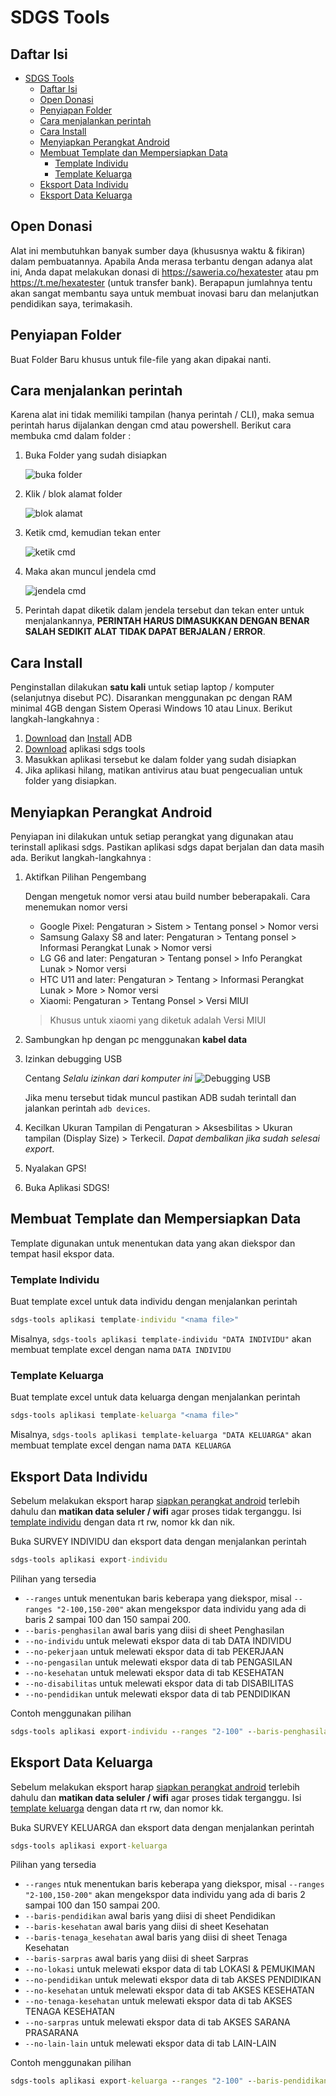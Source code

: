 # SDGS Tools

## Daftar Isi

- [SDGS Tools](#sdgs-tools)
  - [Daftar Isi](#daftar-isi)
  - [Open Donasi](#open-donasi)
  - [Penyiapan Folder](#penyiapan-folder)
  - [Cara menjalankan perintah](#cara-menjalankan-perintah)
  - [Cara Install](#cara-install)
  - [Menyiapkan Perangkat Android](#menyiapkan-perangkat-android)
  - [Membuat Template dan Mempersiapkan Data](#membuat-template-dan-mempersiapkan-data)
    - [Template Individu](#template-individu)
    - [Template Keluarga](#template-keluarga)
  - [Eksport Data Individu](#eksport-data-individu)
  - [Eksport Data Keluarga](#eksport-data-keluarga)

## Open Donasi

Alat ini membutuhkan banyak sumber daya (khususnya waktu & fikiran) dalam pembuatannya. Apabila Anda merasa terbantu dengan adanya alat ini, Anda dapat melakukan donasi di <https://saweria.co/hexatester> atau pm <https://t.me/hexatester> (untuk transfer bank). Berapapun jumlahnya tentu akan sangat membantu saya untuk membuat inovasi baru dan melanjutkan pendidikan saya, terimakasih.

## Penyiapan Folder

Buat Folder Baru khusus untuk file-file yang akan dipakai nanti.

## Cara menjalankan perintah

Karena alat ini tidak memiliki tampilan (hanya perintah / CLI), maka semua perintah harus dijalankan dengan cmd atau powershell. Berikut cara membuka cmd dalam folder :

1. Buka Folder yang sudah disiapkan

   ![buka folder](img/folder.png)

2. Klik / blok alamat folder

   ![blok alamat](img/klik-path.png)

3. Ketik cmd, kemudian tekan enter

   ![ketik cmd](img/ketik-cmd.png)

4. Maka akan muncul jendela cmd

   ![jendela cmd](img/jendela-cmd.jpg)

5. Perintah dapat diketik dalam jendela tersebut dan tekan enter untuk menjalankannya, **PERINTAH HARUS DIMASUKKAN DENGAN BENAR SALAH SEDIKIT ALAT TIDAK DAPAT BERJALAN / ERROR**.

## Cara Install

Penginstallan dilakukan **satu kali** untuk setiap laptop / komputer (selanjutnya disebut PC). Disarankan menggunakan pc dengan RAM minimal 4GB dengan Sistem Operasi Windows 10 atau Linux. Berikut langkah-langkahnya :

1. [Download](https://androiddatahost.com/uq6us "Link Download ADB") dan [Install](https://androidmtk.com/install-minimal-adb-and-fastboot-tool "Cara Install ADB") ADB
2. [Download](https://github.com/hexatester/sdgs-tools/releases/download/v0.5.0/sdgs-tools.exe "Aplikasi SDGS Tools") aplikasi sdgs tools
3. Masukkan aplikasi tersebut ke dalam folder yang sudah disiapkan
4. Jika aplikasi hilang, matikan antivirus atau buat pengecualian untuk folder yang disiapkan.

## Menyiapkan Perangkat Android

Penyiapan ini dilakukan untuk setiap perangkat yang digunakan atau terinstall aplikasi sdgs. Pastikan aplikasi sdgs dapat berjalan dan data masih ada. Berikut langkah-langkahnya :

1. Aktifkan Pilihan Pengembang

   Dengan mengetuk nomor versi atau build number beberapakali. Cara menemukan nomor versi
   - Google Pixel: Pengaturan > Sistem > Tentang ponsel > Nomor versi
   - Samsung Galaxy S8 and later: Pengaturan > Tentang ponsel > Informasi Perangkat Lunak > Nomor versi
   - LG G6 and later: Pengaturan > Tentang ponsel > Info Perangkat Lunak > Nomor versi
   - HTC U11 and later: Pengaturan > Tentang > Informasi Perangkat Lunak > More > Nomor versi
   - Xiaomi: Pengaturan > Tentang Ponsel > Versi MIUI

   > Khusus untuk xiaomi yang diketuk adalah Versi MIUI

2. Sambungkan hp dengan pc menggunakan **kabel data**
3. Izinkan debugging USB

   Centang *Selalu izinkan dari komputer ini*
   ![Debugging USB](img/debugging-usb.png)

   Jika menu tersebut tidak muncul pastikan ADB sudah terintall dan jalankan perintah `adb devices`.

4. Kecilkan Ukuran Tampilan di Pengaturan > Aksesbilitas > Ukuran tampilan (Display Size) > Terkecil. *Dapat dembalikan jika sudah selesai export*.
5. Nyalakan GPS!
6. Buka Aplikasi SDGS!

## Membuat Template dan Mempersiapkan Data

Template digunakan untuk menentukan data yang akan diekspor dan tempat hasil ekspor data.

### Template Individu

Buat template excel untuk data individu dengan menjalankan perintah

```cmd
sdgs-tools aplikasi template-individu "<nama file>"
```

Misalnya, `sdgs-tools aplikasi template-individu "DATA INDIVIDU"` akan membuat template excel dengan nama `DATA INDIVIDU`

### Template Keluarga

Buat template excel untuk data keluarga dengan menjalankan perintah

```cmd
sdgs-tools aplikasi template-keluarga "<nama file>"
```

Misalnya, `sdgs-tools aplikasi template-keluarga "DATA KELUARGA"` akan membuat template excel dengan nama `DATA KELUARGA`

## Eksport Data Individu

Sebelum melakukan eksport harap [siapkan perangkat android](#menyiapkan-perangkat-android) terlebih dahulu dan **matikan data seluler / wifi** agar proses tidak terganggu.
Isi [template individu](#template-individu) dengan data rt rw, nomor kk dan nik.

Buka SURVEY INDIVIDU dan eksport data dengan menjalankan perintah

```cmd
sdgs-tools aplikasi export-individu
```

Pilihan yang tersedia

- `--ranges` untuk menentukan baris keberapa yang diekspor, misal `--ranges "2-100,150-200"` akan mengekspor data individu yang ada di baris 2 sampai 100 dan 150 sampai 200.
- `--baris-penghasilan` awal baris yang diisi di sheet Penghasilan
- `--no-individu` untuk melewati ekspor data di tab DATA INDIVIDU
- `--no-pekerjaan` untuk melewati ekspor data di tab PEKERJAAN
- `--no-pengasilan` untuk melewati ekspor data di tab PENGASILAN
- `--no-kesehatan` untuk melewati ekspor data di tab KESEHATAN
- `--no-disabilitas` untuk melewati ekspor data di tab DISABILITAS
- `--no-pendidikan` untuk melewati ekspor data di tab PENDIDIKAN

Contoh menggunakan pilihan

```cmd
sdgs-tools aplikasi export-individu --ranges "2-100" --baris-penghasilan "10" --no-pengasilan
```

## Eksport Data Keluarga

Sebelum melakukan eksport harap [siapkan perangkat android](#menyiapkan-perangkat-android) terlebih dahulu dan **matikan data seluler / wifi** agar proses tidak terganggu.
Isi [template keluarga](#template-keluarga) dengan data rt rw, dan nomor kk.

Buka SURVEY KELUARGA dan eksport data dengan menjalankan perintah

```cmd
sdgs-tools aplikasi export-keluarga
```

Pilihan yang tersedia

- `--ranges` ntuk menentukan baris keberapa yang diekspor, misal `--ranges "2-100,150-200"` akan mengekspor data individu yang ada di baris 2 sampai 100 dan 150 sampai 200.
- `--baris-pendidikan` awal baris yang diisi di sheet Pendidikan
- `--baris-kesehatan` awal baris yang diisi di sheet Kesehatan
- `--baris-tenaga_kesehatan` awal baris yang diisi di sheet Tenaga Kesehatan
- `--baris-sarpras` awal baris yang diisi di sheet Sarpras
- `--no-lokasi` untuk melewati ekspor data di tab LOKASI & PEMUKIMAN
- `--no-pendidikan` untuk melewati ekspor data di tab AKSES PENDIDIKAN
- `--no-kesehatan` untuk melewati ekspor data di tab AKSES KESEHATAN
- `--no-tenaga-kesehatan` untuk melewati ekspor data di tab AKSES TENAGA KESEHATAN
- `--no-sarpras` untuk melewati ekspor data di tab AKSES SARANA PRASARANA
- `--no-lain-lain` untuk melewati ekspor data di tab LAIN-LAIN

Contoh menggunakan pilihan

```cmd
sdgs-tools aplikasi export-keluarga --ranges "2-100" --baris-pendidikan "10" --no-kesehatan
```

